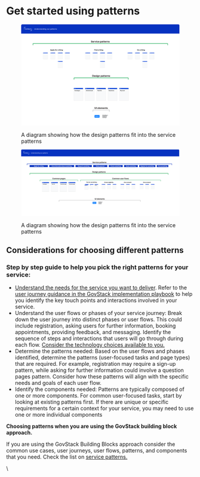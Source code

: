 # Get started using patterns

<figure><img src="../.gitbook/assets/How our patterns work.png" alt=""><figcaption><p>A diagram showing how the design patterns fit into the service patterns</p></figcaption></figure>

<figure><img src="../.gitbook/assets/image.png" alt=""><figcaption><p>A diagram showing how the design patterns fit into the service patterns</p></figcaption></figure>

##

##

##

## **Considerations for choosing different patterns**

### **Step by step guide to help you pick the right patterns for your service:**&#x20;

* [Understand the needs for the service you want to deliver](../service-design-good-practice-guidelines/1.-user-centred-design/). Refer to the [user journey guidance in the GovStack implementation playbook](https://app.gitbook.com/o/pxmRWOPoaU8fUAbbcrus/s/4D3oEcPGpYoKnwkQmCzJ/govstack-implementation-playbook/design-and-delivery/user-journeys) to help you identify the key touch points and interactions involved in your service.
* Understand the user flows or phases of your service journey: Break down the user journey into distinct phases or user flows. This could include registration, asking users for further information, booking appointments, providing feedback, and messaging. Identify the sequence of steps and interactions that users will go through during each flow. [Consider the technology choices available to you. ](../service-design-good-practice-guidelines/4.-technology-choices/)
* Determine the patterns needed: Based on the user flows and phases identified, determine the patterns (user-focused tasks and page types) that are required. For example, registration may require a sign-up pattern, while asking for further information could involve a question pages pattern. Consider how these patterns will align with the specific needs and goals of each user flow.
* Identify the components needed: Patterns are typically composed of one or more components. For common user-focused tasks, start by looking at existing patterns first. If there are unique or specific requirements for a certain context for your service, you may need to use one or more individual components

**Choosing patterns when you are using the GovStack building block approach.**&#x20;

If you are using the GovStack Building Blocks approach consider the common use cases, user journeys, user flows, patterns, and components that you need. Check the list on [service patterns.](service-patterns/) &#x20;

\

